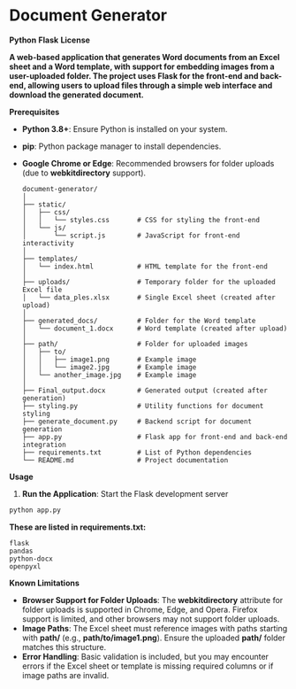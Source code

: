 

# Document Generator


**Python**
**Flask**
**License**

**A web-based application that generates Word documents from an Excel sheet and a Word template, with support for embedding images from a user-uploaded folder. The project uses Flask for the front-end and back-end, allowing users to upload files through a simple web interface and download the generated document.**


**Prerequisites**

* **Python 3.8+**: Ensure Python is installed on your system.
* **pip**: Python package manager to install dependencies.
* **Google Chrome or Edge**: Recommended browsers for folder uploads (due to **webkitdirectory** support).

  ```
  document-generator/
  │
  ├── static/
  │   ├── css/
  │   │   └── styles.css       # CSS for styling the front-end
  │   └── js/
  │       └── script.js        # JavaScript for front-end interactivity
  │
  ├── templates/
  │   └── index.html           # HTML template for the front-end
  │
  ├── uploads/                 # Temporary folder for the uploaded Excel file
  │   └── data_ples.xlsx       # Single Excel sheet (created after upload)
  │
  ├── generated_docs/          # Folder for the Word template
  │   └── document_1.docx      # Word template (created after upload)
  │
  ├── path/                    # Folder for uploaded images
  │   ├── to/
  │   │   ├── image1.png       # Example image
  │   │   └── image2.jpg       # Example image
  │   └── another_image.jpg    # Example image
  │
  ├── Final_output.docx        # Generated output (created after generation)
  ├── styling.py               # Utility functions for document styling
  ├── generate_document.py     # Backend script for document generation
  ├── app.py                   # Flask app for front-end and back-end integration
  ├── requirements.txt         # List of Python dependencies
  └── README.md                # Project documentation
  ```



**Usage**

1. **Run the Application**:
   Start the Flask development server

```bash
python app.py
```


**These are listed in **requirements.txt**:**


```*
flask
pandas
python-docx
openpyxl
```




**Known Limitations**

* **Browser Support for Folder Uploads**: The **webkitdirectory** attribute for folder uploads is supported in Chrome, Edge, and Opera. Firefox support is limited, and other browsers may not support folder uploads.
* **Image Paths**: The Excel sheet must reference images with paths starting with **path/** (e.g., **path/to/image1.png**). Ensure the uploaded **path/** folder matches this structure.
* **Error Handling**: Basic validation is included, but you may encounter errors if the Excel sheet or template is missing required columns or if image paths are invalid.
